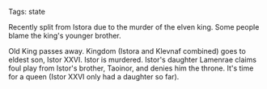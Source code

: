 Tags: state

Recently split from Istora due to the murder of the elven king. Some people blame the king's younger brother. 

Old King passes away. Kingdom (Istora and Klevnaf combined) goes to eldest son, Istor XXVI. Istor is murdered. Istor's daughter Lamenrae claims foul play from Istor's brother, Taoinor, and denies him the throne. It's time for a queen (Istor XXVI only had a daughter so far). 